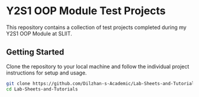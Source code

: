 # Y2S1 OOP Module Test Projects

This repository contains a collection of test projects completed during my Y2S1 OOP Module at SLIIT.

## Getting Started

Clone the repository to your local machine and follow the individual project instructions for setup and usage.

```bash
git clone https://github.com/Dilzhan-s-Academic/Lab-Sheets-and-Tutorials.git
cd Lab-Sheets-and-Tutorials
